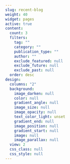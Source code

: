 ```yaml
---
slug: recent-blog
weight: 40
widget: pages
active: true
content:
  count: 3
  filters:
    tag: ""
    category: ""
    publication_type: ""
    author: ""
    exclude_featured: null
    exclude_future: null
    exclude_past: null
  order: desc
design:
  columns: "2"
  background:
    image_darken: null
    color: null
    gradient_angle: null
    image_size: null
    image_opacity: null
    text_color_light: unset
    gradient_end: null
    image_position: null
    gradient_start: null
    image: null
    image_parallax: null
  view: 2
  css_class: null
  css_style: null
---
```

